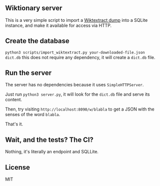 ## Wiktionary server

This is a very simple script to import a [Wiktextract dump](https://kaikki.org/dictionary/) into a SQLite instance, and make it available for access via HTTP.


## Create the database

`python3 scripts/import_wiktextract.py your-downloaded-file.json dict.db`
this does not require any dependency, it will create a `dict.db` file.

## Run the server

The server has no dependencies because it uses `SimpleHTTPServer`.

Just run `python3 server.py`, it will look for the `dict.db` file and serve its content.

Then, try visiting `http://localhost:8090/w/blabla` to get a JSON with the senses of the word `blabla`.

That's it.

## Wait, and the tests? The CI?

Nothing, it's literally an endpoint and SQLLite.

## License

MIT